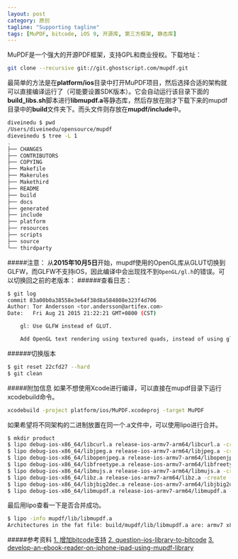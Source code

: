 ```yaml
---
layout: post
category: 原创
tagline: "Supporting tagline"
tags: [MuPDF, bitcode, iOS 9, 开源库, 第三方框架, 静态库]
---
```


MuPDF是一个强大的开源PDF框架，支持GPL和商业授权。下载地址：
```bash
git clone --recursive git://git.ghostscript.com/mupdf.git
```

最简单的方法是在**platform/ios**目录中打开MuPDF项目，然后选择合适的架构就可以直接编译运行了（可能要设置SDK版本）。它会自动运行该目录下面的**build_libs.sh**脚本进行**libmupdf.a**等静态库，然后存放在刚才下载下来的mupdf目录中的**build**文件夹下。而头文件则存放在**mupdf/include**中。

```bash
diveinedu $ pwd
/Users/diveinedu/opensource/mupdf
dieveinedu $ tree -L 1
.
├── CHANGES
├── CONTRIBUTORS
├── COPYING
├── Makefile
├── Makerules
├── Makethird
├── README
├── build
├── docs
├── generated
├── include
├── platform
├── resources
├── scripts
├── source
└── thirdparty
```
#####注意：
从**2015年10月5日**开始，mupdf使用的OpenGL库从GLUT切换到GLFW，而GLFW不支持iOS，因此编译中会出现找不到`OpenGL/gl.h`的错误。可以切换回之前的老版本：
######查看日志：
```bash
$ git log
commit 83a00b0a38558e3e64f38d8a584808e323f4d706
Author: Tor Andersson <tor.andersson@artifex.com>
Date:   Fri Aug 21 2015 21:22:21 GMT+0800 (CST)

    gl: Use GLFW instead of GLUT.

	Add OpenGL text rendering using textured quads, instead of using glut bitmap fonts.
```
######切换版本
```bash
$ git reset 22cfd27 --hard
$ git clean
```

#####附加信息
如果不想使用Xcode进行编译，可以直接在mupdf目录下运行xcodebuild命令。
```bash
xcodebuild -project platform/ios/MuPDF.xcodeproj -target MuPDF
```

如果希望将不同架构的二进制放置在同一个.a文件中，可以使用lipo进行合并。

```bash
$ mkdir product
$ lipo debug-ios-x86_64/libcurl.a release-ios-armv7-arm64/libcurl.a -create -output product/libcurl.a
$ lipo debug-ios-x86_64/libjpeg.a release-ios-armv7-arm64/libjpeg.a -create -output product/libjpeg.a
$ lipo debug-ios-x86_64/libopenjpeg.a release-ios-armv7-arm64/libopenjpeg.a -create -output product/libopenjpeg.a
$ lipo debug-ios-x86_64/libfreetype.a release-ios-armv7-arm64/libfreetype.a -create -output product/libfreetype.a
$ lipo debug-ios-x86_64/libmujs.a release-ios-armv7-arm64/libmujs.a -create -output product/libmujs.a
$ lipo debug-ios-x86_64/libz.a release-ios-armv7-arm64/libz.a -create -output product/libz.a
$ lipo debug-ios-x86_64/libjbig2dec.a release-ios-armv7-arm64/libjbig2dec.a -create -output product/libjbig2dec.a
$ lipo debug-ios-x86_64/libmupdf.a release-ios-armv7-arm64/libmupdf.a -create -output product/libmupdf.a
```

最后用lipo查看一下是否合并成功。
```bash
$ lipo -info mupdf/lib/libmupdf.a 
Architectures in the fat file: build/mupdf/lib/libmupdf.a are: armv7 x86_64 arm64 
```

#####参考资料
[1. 增加bitcode支持](http://fxt1.uc.cn/10_1q3Va)
[2. question-ios-library-to-bitcode](http://www.heapoverflow.me/question-ios-library-to-bitcode-31233395)
[3. develop-an-ebook-reader-on-iphone-ipad-using-mupdf-library](http://stackoverflow.com/questions/7324014/develop-an-ebook-reader-on-iphone-ipad-using-mupdf-library/31111924#31111924)
